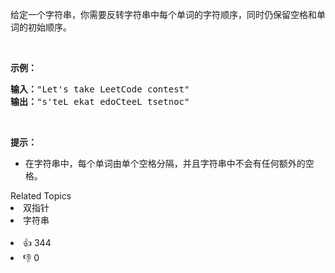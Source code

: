 <p>给定一个字符串，你需要反转字符串中每个单词的字符顺序，同时仍保留空格和单词的初始顺序。</p>

<p>&nbsp;</p>

<p><strong>示例：</strong></p>

<pre><strong>输入：</strong>&quot;Let&#39;s take LeetCode contest&quot;
<strong>输出：</strong>&quot;s&#39;teL ekat edoCteeL tsetnoc&quot;
</pre>

<p>&nbsp;</p>

<p><strong><strong><strong><strong>提示：</strong></strong></strong></strong></p>

<ul>
	<li>在字符串中，每个单词由单个空格分隔，并且字符串中不会有任何额外的空格。</li>
</ul>
<div><div>Related Topics</div><div><li>双指针</li><li>字符串</li></div></div><br><div><li>👍 344</li><li>👎 0</li></div>